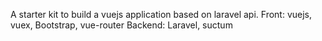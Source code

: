 A starter kit to build a vuejs application based on laravel api.
Front: vuejs, vuex, Bootstrap, vue-router
Backend: Laravel, suctum
